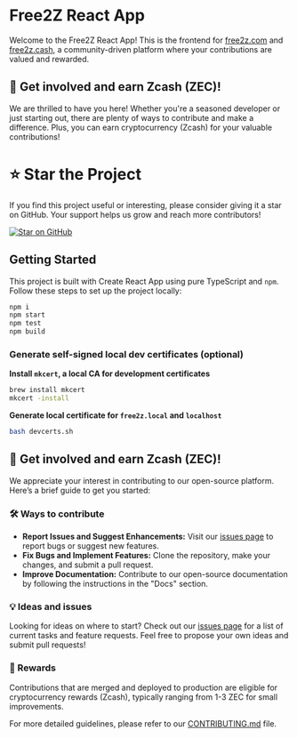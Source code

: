 # Free2Z React App

Welcome to the Free2Z React App! This is the frontend for [free2z.com](https://free2z.com) and [free2z.cash](https://free2z.cash), a community-driven platform where your contributions are valued and rewarded.

## 🚀 Get involved and earn Zcash (ZEC)!

We are thrilled to have you here! Whether you're a seasoned developer or just starting out, there are plenty of ways to contribute and make a difference. Plus, you can earn cryptocurrency (Zcash) for your valuable contributions!

# ⭐ Star the Project

If you find this project useful or interesting, please consider giving it a star on GitHub. Your support helps us grow and reach more contributors!

[![Star on GitHub](https://img.shields.io/github/stars/free2z/zuu.svg?style=social)](https://github.com/free2z/zuu/stargazers)



## Getting Started

This project is built with Create React App using pure TypeScript and `npm`. Follow these steps to set up the project locally:


```sh
npm i
npm start
npm test
npm build
```

### Generate self-signed local dev certificates (optional)

**Install `mkcert`, a local CA for development certificates**

```sh
brew install mkcert
mkcert -install
```

**Generate local certificate for `free2z.local` and `localhost`**

```sh
bash devcerts.sh
```

## 🚀 Get involved and earn Zcash (ZEC)!

We appreciate your interest in contributing to our open-source platform. Here’s a brief guide to get you started:

### 🛠️ Ways to contribute
- **Report Issues and Suggest Enhancements:** Visit our [issues page](https://github.com/free2z/zuu/issues) to report bugs or suggest new features.
- **Fix Bugs and Implement Features:** Clone the repository, make your changes, and submit a pull request.
- **Improve Documentation:** Contribute to our open-source documentation by following the instructions in the "Docs" section.

### 💡 Ideas and issues

Looking for ideas on where to start? Check out our [issues page](https://github.com/free2z/zuu/issues) for a list of current tasks and feature requests. Feel free to propose your own ideas and submit pull requests!

### 💸 Rewards
Contributions that are merged and deployed to production are eligible for cryptocurrency rewards (Zcash), typically ranging from 1-3 ZEC for small improvements.

For more detailed guidelines, please refer to our [CONTRIBUTING.md](CONTRIBUTING.md) file.